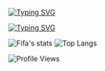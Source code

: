 [![Typing SVG](https://readme-typing-svg.herokuapp.com?size=13&duration=4000&color=0EFF00&center=skute%C4%8Dn%C3%BD&vCenter=Nepravdiv%C3%A9&multiline=true&width=666&height=100&lines=Hey!+Hey!+I'm+a+fifa+-+I+mean...+This+is+how+I+introduce+myself+on+the+Internet.+;My+real+name+is+Filip+Fischer+and+I'm+not+a+developer.+However%2C+one+day+I+would+like+;to+be.+I+make+discord+bots+for+a+couple+of+servers.+)](https://git.io/typing-svg)



[![Typing SVG](https://readme-typing-svg.herokuapp.com?size=22&duration=2000&color=F7F7F7&center=Nepravdiv%C3%A9&vCenter=skute%C4%8Dn%C3%BD&multiline=true&width=560&height=150&lines=%F0%9F%87%A8%F0%9F%87%BF++%E2%80%A2+I+live+in+the+Czech+Republic.+;%F0%9F%8E%82+%E2%80%A2+I+was+born+on+the+15th+of+September.+;%F0%9F%90%BC+%E2%80%A2+I+love+pandas.+;%F0%9F%98%AC+%E2%80%A2+Not+a+developer.+)](https://git.io/typing-svg)



![Fifa's stats](https://github-readme-stats.vercel.app/api?username=fiifa&count_private=true) ![Top Langs](https://github-readme-stats.vercel.app/api/top-langs/?username=fiifa) <br/>


![Profile Views](https://komarev.com/ghpvc/?username=fiifa)
